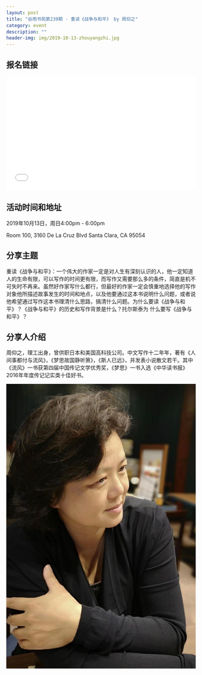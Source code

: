 ```yaml
---
layout: post
title: "谷雨书苑第239期 - 重读《战争与和平》 by 周仰之"
category: event
description: ""
header-img: img/2019-10-13-zhouyangzhi.jpg
---
```


## 报名链接
<div style="width:100%; text-align:left;" ><iframe src="//eventbrite.com/tickets-external?eid=75631890019&ref=etckt" frameborder="0" height="300" width="100%" vspace="0" hspace="0" marginheight="5" marginwidth="5" scrolling="auto" allowtransparency="true"></iframe></div>

## 活动时间和地址
2019年10月13日，周日4:00pm - 6:00pm

Room 100, 3160 De La Cruz Blvd Santa Clara, CA 95054

## 分享主题
重读《战争与和平》：一个伟大的作家一定是对人生有深刻认识的人，他一定知道人的生命有限，可以写作的时间更有限，而写作又需要那么多的条件，简直是机不可失时不再来。虽然好作家写什么都行，但最好的作家一定会慎重地选择他的写作对象他所描述故事发生的时间和地点，以及他要通过这本书说明什么问题，或者说他希望通过写作这本书理清什么思路，搞清什么问题。为什么要读《战争与和平》？《战争与和平》的历史和写作背景是什么？托尔斯泰为 什么要写《战争与和平》？

## 分享人介绍
周仰之，理工出身，曾供职日本和美国高科技公司。中文写作十二年年，著有《人间事都付与流风》，《梦思故国静听箫》，《斯人已远》，并发表小说散文若干。其中《流风》一书获第四届中国传记文学优秀奖，《梦思》一书入选《中华读书报》2016年年度传记记实类十佳好书。

![img](/img/2019-10-13-zhouyangzhi-2.jpg)
